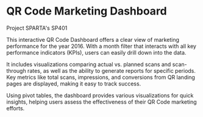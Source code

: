 # QR Code Marketing Dashboard

Project SPARTA's SP401

This interactive QR Code Dashboard offers a clear view of marketing performance for the year 2016. With a month filter that interacts with all key performance indicators (KPIs), users can easily drill down into the data. 

It includes visualizations comparing actual vs. planned scans and scan-through rates, as well as the ability to generate reports for specific periods. Key metrics like total scans, impressions, and conversions from QR landing pages are displayed, making it easy to track success. 

Using pivot tables, the dashboard provides various visualizations for quick insights, helping users assess the effectiveness of their QR Code marketing efforts.
